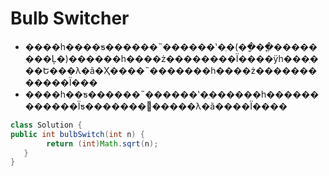 # Bulb Switcher

* ����һ����ƽ������˵������ʽ�ֽ�(��ָ��ֳ��������Ļ�)������һ����ż��������Ϊ����ÿһ���ֽ���Ե���λ�ã�Ҳ����˵�������һ����ż������������Ϊ���
* ����һ��ƽ������˵������ʽ�ֽ������һ������������Ϊƽ�������޷�����λ�ã����Ϊ����

```java
class Solution {
public int bulbSwitch(int n) {
        return (int)Math.sqrt(n);
   }
}
```